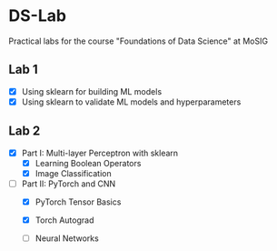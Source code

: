 # DS-Lab
Practical labs for the course "Foundations of Data Science" at MoSIG

## Lab 1

- [X] Using sklearn for building ML models
- [X] Using sklearn to validate ML models and hyperparameters

## Lab 2

- [X] Part I: Multi-layer Perceptron with sklearn
    - [X] Learning Boolean Operators
    - [X] Image Classification
- [ ] Part II: PyTorch and CNN
    - [X] PyTorch Tensor Basics
    - [X] Torch Autograd
    - [ ] Neural Networks

